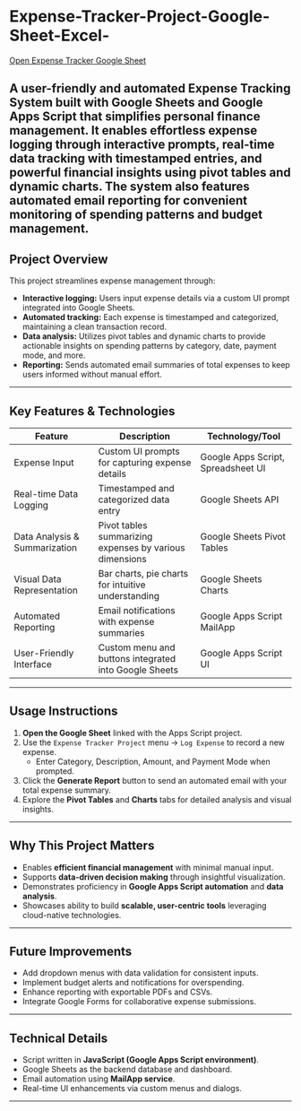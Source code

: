 # Expense-Tracker-Project-Google-Sheet-Excel-
[Open Expense Tracker Google Sheet](https://docs.google.com/spreadsheets/d/1uha2ZlDUkygMKLTK8LGBXImSXLPD7ymV1PFh-A6caok/edit)


A user-friendly and automated Expense Tracking System built with Google Sheets and Google Apps Script that simplifies personal finance management. It enables effortless expense logging through interactive prompts, real-time data tracking with timestamped entries, and powerful financial insights using pivot tables and dynamic charts. The system also features automated email reporting for convenient monitoring of spending patterns and budget management.
---

## Project Overview

This project streamlines expense management through:

- **Interactive logging:** Users input expense details via a custom UI prompt integrated into Google Sheets.
- **Automated tracking:** Each expense is timestamped and categorized, maintaining a clean transaction record.
- **Data analysis:** Utilizes pivot tables and dynamic charts to provide actionable insights on spending patterns by category, date, payment mode, and more.
- **Reporting:** Sends automated email summaries of total expenses to keep users informed without manual effort.

---

## Key Features & Technologies

| Feature                     | Description                                                   | Technology/Tool               |
|-----------------------------|---------------------------------------------------------------|------------------------------|
| Expense Input               | Custom UI prompts for capturing expense details               | Google Apps Script, Spreadsheet UI |
| Real-time Data Logging      | Timestamped and categorized data entry                         | Google Sheets API             |
| Data Analysis & Summarization | Pivot tables summarizing expenses by various dimensions       | Google Sheets Pivot Tables    |
| Visual Data Representation | Bar charts, pie charts for intuitive understanding             | Google Sheets Charts          |
| Automated Reporting         | Email notifications with expense summaries                     | Google Apps Script MailApp    |
| User-Friendly Interface     | Custom menu and buttons integrated into Google Sheets         | Google Apps Script UI         |

---

## Usage Instructions

1. **Open the Google Sheet** linked with the Apps Script project.  
2. Use the `Expense Tracker Project` menu → `Log Expense` to record a new expense.  
   - Enter Category, Description, Amount, and Payment Mode when prompted.  
3. Click the **Generate Report** button to send an automated email with your total expense summary.  
4. Explore the **Pivot Tables** and **Charts** tabs for detailed analysis and visual insights.

---

## Why This Project Matters

- Enables **efficient financial management** with minimal manual input.
- Supports **data-driven decision making** through insightful visualization.
- Demonstrates proficiency in **Google Apps Script automation** and **data analysis**.
- Showcases ability to build **scalable, user-centric tools** leveraging cloud-native technologies.

---

## Future Improvements

- Add dropdown menus with data validation for consistent inputs.  
- Implement budget alerts and notifications for overspending.  
- Enhance reporting with exportable PDFs and CSVs.  
- Integrate Google Forms for collaborative expense submissions.

---

## Technical Details

- Script written in **JavaScript (Google Apps Script environment)**.  
- Google Sheets as the backend database and dashboard.  
- Email automation using **MailApp service**.  
- Real-time UI enhancements via custom menus and dialogs.

---

